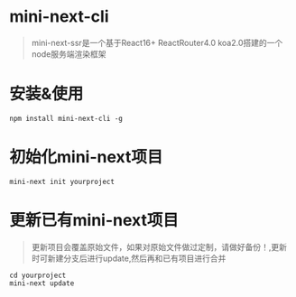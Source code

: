 # mini-next-cli
> mini-next-ssr是一个基于React16+   ReactRouter4.0  koa2.0搭建的一个node服务端渲染框架

# 安装&使用
```
npm install mini-next-cli -g

```

# 初始化mini-next项目
```
mini-next init yourproject
```

# 更新已有mini-next项目
> 更新项目会覆盖原始文件，如果对原始文件做过定制，请做好备份！,更新时可新建分支后进行update,然后再和已有项目进行合并
```
cd yourproject
mini-next update
```